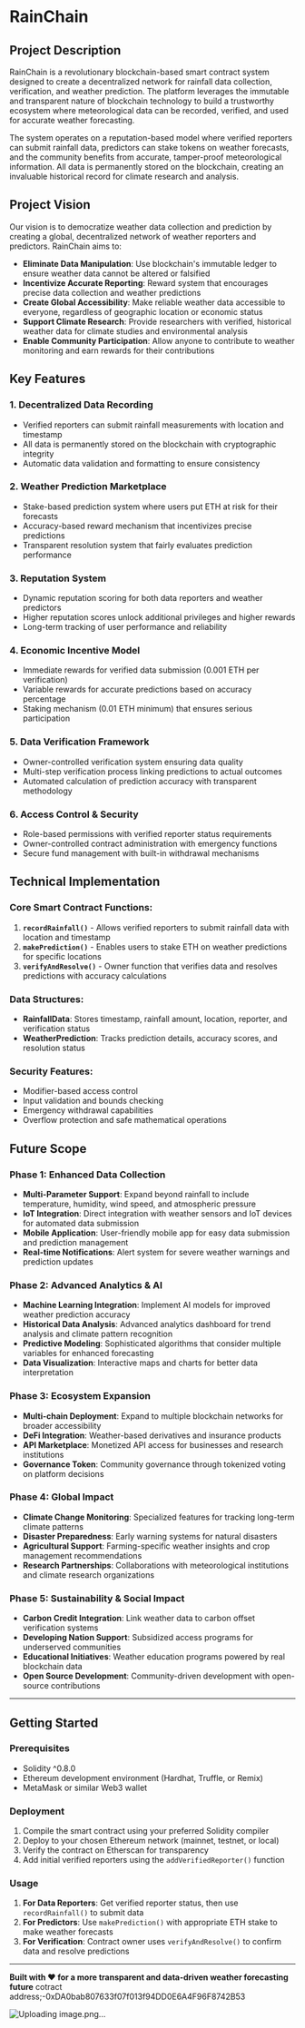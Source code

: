 # RainChain

## Project Description

RainChain is a revolutionary blockchain-based smart contract system designed to create a decentralized network for rainfall data collection, verification, and weather prediction. The platform leverages the immutable and transparent nature of blockchain technology to build a trustworthy ecosystem where meteorological data can be recorded, verified, and used for accurate weather forecasting.

The system operates on a reputation-based model where verified reporters can submit rainfall data, predictors can stake tokens on weather forecasts, and the community benefits from accurate, tamper-proof meteorological information. All data is permanently stored on the blockchain, creating an invaluable historical record for climate research and analysis.

## Project Vision

Our vision is to democratize weather data collection and prediction by creating a global, decentralized network of weather reporters and predictors. RainChain aims to:

- **Eliminate Data Manipulation**: Use blockchain's immutable ledger to ensure weather data cannot be altered or falsified
- **Incentivize Accurate Reporting**: Reward system that encourages precise data collection and weather predictions
- **Create Global Accessibility**: Make reliable weather data accessible to everyone, regardless of geographic location or economic status
- **Support Climate Research**: Provide researchers with verified, historical weather data for climate studies and environmental analysis
- **Enable Community Participation**: Allow anyone to contribute to weather monitoring and earn rewards for their contributions

## Key Features

### 1. **Decentralized Data Recording**
- Verified reporters can submit rainfall measurements with location and timestamp
- All data is permanently stored on the blockchain with cryptographic integrity
- Automatic data validation and formatting to ensure consistency

### 2. **Weather Prediction Marketplace**
- Stake-based prediction system where users put ETH at risk for their forecasts
- Accuracy-based reward mechanism that incentivizes precise predictions
- Transparent resolution system that fairly evaluates prediction performance

### 3. **Reputation System**
- Dynamic reputation scoring for both data reporters and weather predictors
- Higher reputation scores unlock additional privileges and higher rewards
- Long-term tracking of user performance and reliability

### 4. **Economic Incentive Model**
- Immediate rewards for verified data submission (0.001 ETH per verification)
- Variable rewards for accurate predictions based on accuracy percentage
- Staking mechanism (0.01 ETH minimum) that ensures serious participation

### 5. **Data Verification Framework**
- Owner-controlled verification system ensuring data quality
- Multi-step verification process linking predictions to actual outcomes
- Automated calculation of prediction accuracy with transparent methodology

### 6. **Access Control & Security**
- Role-based permissions with verified reporter status requirements
- Owner-controlled contract administration with emergency functions
- Secure fund management with built-in withdrawal mechanisms

## Technical Implementation

### Core Smart Contract Functions:

1. **`recordRainfall()`** - Allows verified reporters to submit rainfall data with location and timestamp
2. **`makePrediction()`** - Enables users to stake ETH on weather predictions for specific locations
3. **`verifyAndResolve()`** - Owner function that verifies data and resolves predictions with accuracy calculations

### Data Structures:
- **RainfallData**: Stores timestamp, rainfall amount, location, reporter, and verification status
- **WeatherPrediction**: Tracks prediction details, accuracy scores, and resolution status

### Security Features:
- Modifier-based access control
- Input validation and bounds checking
- Emergency withdrawal capabilities
- Overflow protection and safe mathematical operations

## Future Scope

### Phase 1: Enhanced Data Collection
- **Multi-Parameter Support**: Expand beyond rainfall to include temperature, humidity, wind speed, and atmospheric pressure
- **IoT Integration**: Direct integration with weather sensors and IoT devices for automated data submission
- **Mobile Application**: User-friendly mobile app for easy data submission and prediction management
- **Real-time Notifications**: Alert system for severe weather warnings and prediction updates

### Phase 2: Advanced Analytics & AI
- **Machine Learning Integration**: Implement AI models for improved weather prediction accuracy
- **Historical Data Analysis**: Advanced analytics dashboard for trend analysis and climate pattern recognition
- **Predictive Modeling**: Sophisticated algorithms that consider multiple variables for enhanced forecasting
- **Data Visualization**: Interactive maps and charts for better data interpretation

### Phase 3: Ecosystem Expansion
- **Multi-chain Deployment**: Expand to multiple blockchain networks for broader accessibility
- **DeFi Integration**: Weather-based derivatives and insurance products
- **API Marketplace**: Monetized API access for businesses and research institutions
- **Governance Token**: Community governance through tokenized voting on platform decisions

### Phase 4: Global Impact
- **Climate Change Monitoring**: Specialized features for tracking long-term climate patterns
- **Disaster Preparedness**: Early warning systems for natural disasters
- **Agricultural Support**: Farming-specific weather insights and crop management recommendations
- **Research Partnerships**: Collaborations with meteorological institutions and climate research organizations

### Phase 5: Sustainability & Social Impact
- **Carbon Credit Integration**: Link weather data to carbon offset verification systems
- **Developing Nation Support**: Subsidized access programs for underserved communities
- **Educational Initiatives**: Weather education programs powered by real blockchain data
- **Open Source Development**: Community-driven development with open-source contributions

---

## Getting Started

### Prerequisites
- Solidity ^0.8.0
- Ethereum development environment (Hardhat, Truffle, or Remix)
- MetaMask or similar Web3 wallet

### Deployment
1. Compile the smart contract using your preferred Solidity compiler
2. Deploy to your chosen Ethereum network (mainnet, testnet, or local)
3. Verify the contract on Etherscan for transparency
4. Add initial verified reporters using the `addVerifiedReporter()` function

### Usage
1. **For Data Reporters**: Get verified reporter status, then use `recordRainfall()` to submit data
2. **For Predictors**: Use `makePrediction()` with appropriate ETH stake to make weather forecasts
3. **For Verification**: Contract owner uses `verifyAndResolve()` to confirm data and resolve predictions

---

**Built with ❤️ for a more transparent and data-driven weather forecasting future**
cotract address;-0xDA0bab807633f07f013f94DD0E6A4F96F8742B53


![Uploading image.png…]()



